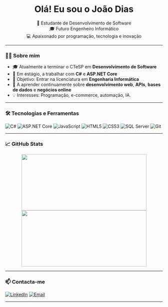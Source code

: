 <h1 align="center">Olá! Eu sou o João Dias</h1>
<p align="center">
  🚀 Estudante de Desenvolvimento de Software <br>
  🎓 Futuro Engenheiro Informático <br>
  💻 Apaixonado por programação, tecnologia e inovação
</p>

---

### 👨‍💻 Sobre mim

- 🎓 Atualmente a terminar o CTeSP em **Desenvolvimento de Software**
- 💼 Em estágio, a trabalhar com **C#** e **ASP.NET Core**
- 🎯 Objetivo: Entrar na licenciatura em **Engenharia Informática**
- 🌱 A aprender continuamente sobre **desenvolvimento web**, **APIs**, **bases de dados** e **negócios online**
- 💡 Interesses: Programação, e-commerce, automação, IA.

---

### 🛠️ Tecnologias e Ferramentas

![C#](https://img.shields.io/badge/C%23-239120?style=for-the-badge&logo=c-sharp&logoColor=white)
![ASP.NET Core](https://img.shields.io/badge/ASP.NET_Core-512BD4?style=for-the-badge&logo=dotnet&logoColor=white)
![JavaScript](https://img.shields.io/badge/JavaScript-F7DF1E?style=for-the-badge&logo=javascript&logoColor=black)
![HTML5](https://img.shields.io/badge/HTML5-E34F26?style=for-the-badge&logo=html5&logoColor=white)
![CSS3](https://img.shields.io/badge/CSS3-1572B6?style=for-the-badge&logo=css3&logoColor=white)
![SQL Server](https://img.shields.io/badge/SQL_Server-CC2927?style=for-the-badge&logo=microsoftsqlserver&logoColor=white)
![Git](https://img.shields.io/badge/Git-F05032?style=for-the-badge&logo=git&logoColor=white)

---

### 📈 GitHub Stats

<p align="center">
  <img height="180" width="400" src="https://github-readme-stats.vercel.app/api?username=Cjjd17&show_icons=true&theme=radical" />
  <img height="180" width="400" src="https://github-readme-stats.vercel.app/api/top-langs/?username=Cjjd17&layout=compact&theme=dark"/>
</p>

---

### 📫 Contacta-me

[![LinkedIn](https://img.shields.io/badge/-LinkedIn-0A66C2?style=for-the-badge&logo=linkedin&logoColor=white)](https://www.linkedin.com/in/jo%C3%A3o-dias-502490348/)
[![Email](https://img.shields.io/badge/-Email-EA4335?style=for-the-badge&logo=gmail&logoColor=white)](mailto:diasjoao1592005@gmail.com)


---



